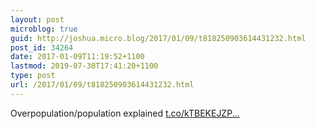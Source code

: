 ```yaml
---
layout: post
microblog: true
guid: http://joshua.micro.blog/2017/01/09/t818250903614431232.html
post_id: 34264
date: 2017-01-09T11:19:52+1100
lastmod: 2019-07-30T17:41:20+1100
type: post
url: /2017/01/09/t818250903614431232.html
---
```

Overpopulation/population explained [t.co/kTBEKEJZP...](https://t.co/kTBEKEJZPu)
